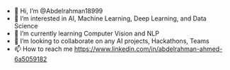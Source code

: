 - 👋 Hi, I’m @Abdelrahman18999
- 👀 I’m interested in AI, Machine Learning, Deep Learning, and Data Science
- 🌱 I’m currently learning Computer Vision and NLP
- 💞️ I’m looking to collaborate on any AI projects, Hackathons, Teams
- 📫 How to reach me https://www.linkedin.com/in/abdelrahman-ahmed-6a5059182

<!---
Abdelrahman18999/Abdelrahman18999 is a ✨ special ✨ repository because its `README.md` (this file) appears on your GitHub profile.
You can click the Preview link to take a look at your changes.
--->
